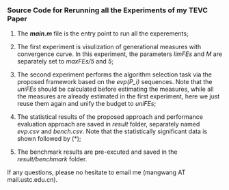 ### Source Code for Rerunning all the Experiments of my TEVC Paper ###


1. The **_main.m_** file is the entry point to run all the experements;

2. The first experiment is visulization of generational measures with convergence curve. In this experiment, the parameters _limFEs_ and _M_ are separately set to _maxFEs/5_ and _5_;

3. The second experiment performs the algorithm selection task via the proposed framework based on the _evp(P_i)_ sequences. Note that the _uniFEs_ should be calculated before estimating the measures, while all the measures are already estimated in the first experiment, here we just reuse them again and unify the budget to _uniFEs_;

4. The statistical results of the proposed approach and performance evaluation approach are saved in _result_ folder, separately named _evp.csv_ and _bench.csv_. Note that the statistically significant data is shown followed by (*);

5. The benchmark results are pre-excuted and saved in the _result/benchmark_ folder.

If any questions, please no hesitate to email me (mangwang AT mail.ustc.edu.cn).